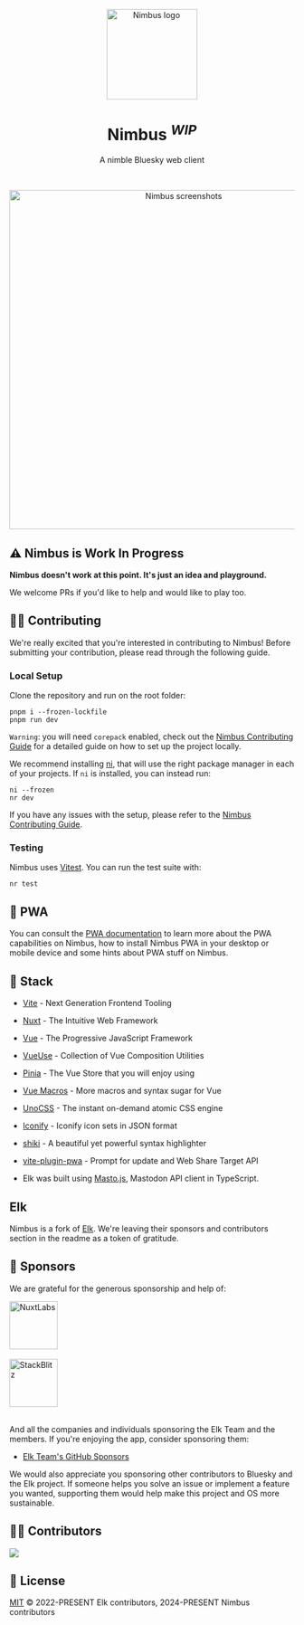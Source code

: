 <p align="center">
  <a href="https://nimbus.town" target="_blank" rel="noopener noreferrer">
    <img width="160" height="160" src="./public/nimbus.svg" alt="Nimbus logo">
  </a>
</p>

<h1 align="center"/>Nimbus <sup><em>WIP</em></sup></h1>

<p align="center">
A nimble Bluesky web client
</p>

<br/>

<p align="center">
  <a href="https://nimbus.town/" target="_blank" rel="noopener noreferrer" >
    <img src="./public/elk-og.png" alt="Nimbus screenshots" width="600" height="auto">
  </a>
</p>

## ⚠️ Nimbus is Work In Progress

**Nimbus doesn't work at this point. It's just an idea and playground.**

We welcome PRs if you'd like to help and would like to play too.

## 🧑‍💻 Contributing

We're really excited that you're interested in contributing to Nimbus! Before submitting your contribution, please read through the following guide.

### Local Setup

Clone the repository and run on the root folder:

```
pnpm i --frozen-lockfile
pnpm run dev
```

`Warning`: you will need `corepack` enabled, check out the [Nimbus Contributing Guide](./CONTRIBUTING.md) for a detailed guide on how to set up the project locally.

We recommend installing [ni](https://github.com/antfu/ni#ni), that will use the right package manager in each of your projects. If `ni` is installed, you can instead run:

```
ni --frozen
nr dev
```

If you have any issues with the setup, please refer to the [Nimbus Contributing Guide](./CONTRIBUTING.md#troubleshooting).

### Testing

Nimbus uses [Vitest](https://vitest.dev). You can run the test suite with:

```
nr test
```

## 📲 PWA

You can consult the [PWA documentation](https://docs.nimbus.town/pwa) to learn more about the PWA capabilities on Nimbus, how to install Nimbus PWA in your desktop or mobile device and some hints about PWA stuff on Nimbus.

## 🦄 Stack

- [Vite](https://vitejs.dev/) - Next Generation Frontend Tooling
- [Nuxt](https://nuxt.com/) - The Intuitive Web Framework
- [Vue](https://vuejs.org/) - The Progressive JavaScript Framework
- [VueUse](https://vueuse.org/) - Collection of Vue Composition Utilities
- [Pinia](https://pinia.vuejs.org/) - The Vue Store that you will enjoy using
- [Vue Macros](https://vue-macros.sxzz.moe/) - More macros and syntax sugar for Vue
- [UnoCSS](https://uno.antfu.me/) - The instant on-demand atomic CSS engine
- [Iconify](https://github.com/iconify/icon-sets#iconify-icon-sets-in-json-format) - Iconify icon sets in JSON format
- [shiki](https://shiki.style/) - A beautiful yet powerful syntax highlighter
- [vite-plugin-pwa](https://github.com/vite-pwa/vite-plugin-pwa) - Prompt for update and Web Share Target API

- Elk was built using [Masto.js](https://neet.github.io/masto.js), Mastodon API client in TypeScript.

## Elk

Nimbus is a fork of [Elk](https://github.com/elk-zone/elk). We're leaving their sponsors and contributors section in the readme as a token of gratitude.

## 💖 Sponsors

We are grateful for the generous sponsorship and help of:

<a href="https://nuxtlabs.com/" target="_blank" rel="noopener noreferrer" >
  <img src="./images/nuxtlabs.svg" alt="NuxtLabs" height="85">
</a>
<br><br>
<a href="https://stackblitz.com/" target="_blank" rel="noopener noreferrer" >
  <img src="./images/stackblitz.svg" alt="StackBlitz" height="85">
</a>
<br><br>

And all the companies and individuals sponsoring the Elk Team and the members. If you're enjoying the app, consider sponsoring them:

- [Elk Team's GitHub Sponsors](https://github.com/sponsors/elk-zone)

We would also appreciate you sponsoring other contributors to Bluesky and the Elk project. If someone helps you solve an issue or implement a feature you wanted, supporting them would help make this project and OS more sustainable.

## 👨‍💻 Contributors

<a href="https://github.com/nimbus-town/nimbus/graphs/contributors">
  <img src="https://contrib.rocks/image?repo=nimbus-town/nimbus" />
</a>

## 📄 License

[MIT](./LICENSE) &copy; 2022-PRESENT Elk contributors, 2024-PRESENT Nimbus contributors
